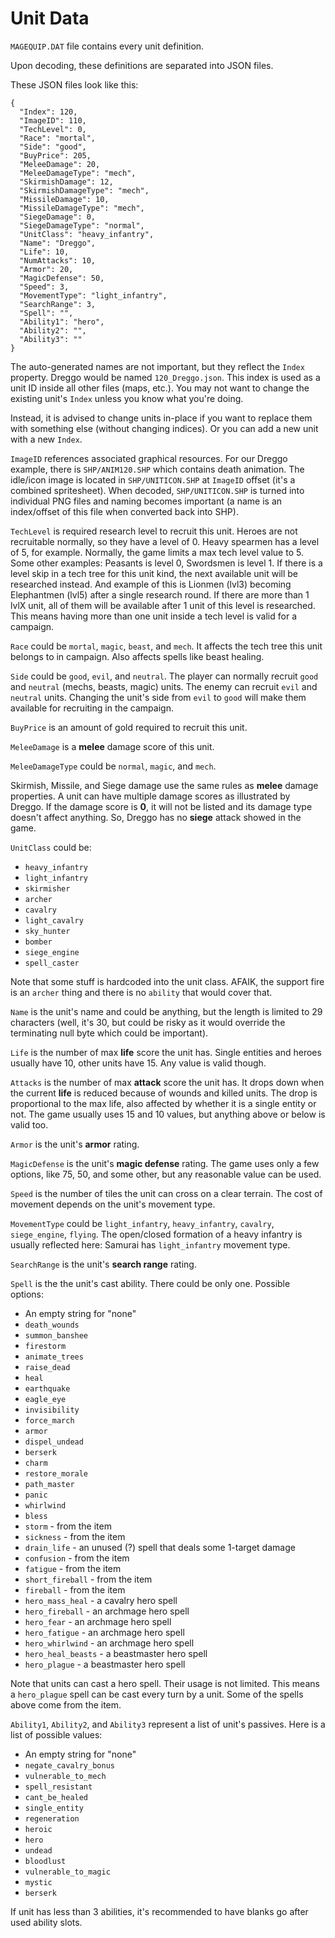 # Unit Data

`MAGEQUIP.DAT` file contains every unit definition.

Upon decoding, these definitions are separated into JSON files.

These JSON files look like this:

```
{
  "Index": 120,
  "ImageID": 110,
  "TechLevel": 0,
  "Race": "mortal",
  "Side": "good",
  "BuyPrice": 205,
  "MeleeDamage": 20,
  "MeleeDamageType": "mech",
  "SkirmishDamage": 12,
  "SkirmishDamageType": "mech",
  "MissileDamage": 10,
  "MissileDamageType": "mech",
  "SiegeDamage": 0,
  "SiegeDamageType": "normal",
  "UnitClass": "heavy_infantry",
  "Name": "Dreggo",
  "Life": 10,
  "NumAttacks": 10,
  "Armor": 20,
  "MagicDefense": 50,
  "Speed": 3,
  "MovementType": "light_infantry",
  "SearchRange": 3,
  "Spell": "",
  "Ability1": "hero",
  "Ability2": "",
  "Ability3": ""
}
```

The auto-generated names are not important, but they reflect the `Index` property. Dreggo would be named `120_Dreggo.json`. This index is used as a unit ID inside all other files (maps, etc.). You may not want to change the existing unit's `Index` unless you know what you're doing.

Instead, it is advised to change units in-place if you want to replace them with something else (without changing indices). Or you can add a new unit with a new `Index`.

`ImageID` references associated graphical resources. For our Dreggo example, there is `SHP/ANIM120.SHP` which contains death animation. The idle/icon image is located in `SHP/UNITICON.SHP` at `ImageID` offset (it's a combined spritesheet). When decoded, `SHP/UNITICON.SHP` is turned into individual PNG files and naming becomes important (a name is an index/offset of this file when converted back into SHP).

`TechLevel` is required research level to recruit this unit. Heroes are not recruitable normally, so they have a level of 0. Heavy spearmen has a level of 5, for example. Normally, the game limits a max tech level value to 5. Some other examples: Peasants is level 0, Swordsmen is level 1. If there is a level skip in a tech tree for this unit kind, the next available unit will be researched instead. And example of this is Lionmen (lvl3) becoming Elephantmen (lvl5) after a single research round. If there are more than 1 lvlX unit, all of them will be available after 1 unit of this level is researched. This means having more than one unit inside a tech level is valid for a campaign.

`Race` could be `mortal`, `magic`, `beast`, and `mech`. It affects the tech tree this unit belongs to in campaign. Also affects spells like beast healing.

`Side` could be `good`, `evil`, and `neutral`. The player can normally recruit `good` and `neutral` (mechs, beasts, magic) units. The enemy can recruit `evil` and `neutral` units. Changing the unit's side from `evil` to `good` will make them available for recruiting in the campaign.

`BuyPrice` is an amount of gold required to recruit this unit.

`MeleeDamage` is a **melee** damage score of this unit.

`MeleeDamageType` could be `normal`, `magic`, and `mech`.

Skirmish, Missile, and Siege damage use the same rules as **melee** damage properties. A unit can have multiple damage scores as illustrated by Dreggo. If the damage score is **0**, it will not be listed and its damage type doesn't affect anything. So, Dreggo has no **siege** attack showed in the game.

`UnitClass` could be:
* `heavy_infantry`
* `light_infantry`
* `skirmisher`
* `archer`
* `cavalry`
* `light_cavalry`
* `sky_hunter`
* `bomber`
* `siege_engine`
* `spell_caster`

Note that some stuff is hardcoded into the unit class. AFAIK, the support fire is an `archer` thing and there is no `ability` that would cover that.

`Name` is the unit's name and could be anything, but the length is limited to 29 characters (well, it's 30, but could be risky as it would override the terminating null byte which could be important).

`Life` is the number of max **life** score the unit has. Single entities and heroes usually have 10, other units have 15. Any value is valid though.

`Attacks` is the number of max **attack** score the unit has. It drops down when the current **life** is reduced because of wounds and killed units. The drop is proportional to the max life, also affected by whether it is a single entity or not. The game usually uses 15 and 10 values, but anything above or below is valid too.

`Armor` is the unit's **armor** rating.

`MagicDefense` is the unit's **magic defense** rating. The game uses only a few options, like 75, 50, and some other, but any reasonable value can be used.

`Speed` is the number of tiles the unit can cross on a clear terrain. The cost of movement depends on the unit's movement type.

`MovementType` could be `light_infantry`, `heavy_infantry`, `cavalry`, `siege_engine`, `flying`. The open/closed formation of a heavy infantry is usually reflected here: Samurai has `light_infantry` movement type.

`SearchRange` is the unit's **search range** rating.

`Spell` is the the unit's cast ability. There could be only one. Possible options:
* An empty string for "none"
* `death_wounds`
* `summon_banshee`
* `firestorm`
* `animate_trees`
* `raise_dead`
* `heal`
* `earthquake`
* `eagle_eye`
* `invisibility`
* `force_march`
* `armor`
* `dispel_undead`
* `berserk`
* `charm`
* `restore_morale`
* `path_master`
* `panic`
* `whirlwind`
* `bless`
* `storm` - from the item
* `sickness` - from the item
* `drain_life` - an unused (?) spell that deals some 1-target damage
* `confusion` - from the item
* `fatigue` - from the item
* `short_fireball` - from the item
* `fireball` - from the item
* `hero_mass_heal` - a cavalry hero spell
* `hero_fireball` - an archmage hero spell
* `hero_fear` - an archmage hero spell
* `hero_fatigue` - an archmage hero spell
* `hero_whirlwind` - an archmage hero spell
* `hero_heal_beasts` - a beastmaster hero spell
* `hero_plague` - a beastmaster hero spell

Note that units can cast a hero spell. Their usage is not limited. This means a `hero_plague` spell can be cast every turn by a unit. Some of the spells above come from the item.

`Ability1`, `Ability2`, and `Ability3` represent a list of unit's passives. Here is a list of possible values:
* An empty string for "none"
* `negate_cavalry_bonus`
* `vulnerable_to_mech`
* `spell_resistant`
* `cant_be_healed`
* `single_entity`
* `regeneration`
* `heroic`
* `hero`
* `undead`
* `bloodlust`
* `vulnerable_to_magic`
* `mystic`
* `berserk`

If unit has less than 3 abilities, it's recommended to have blanks go after used ability slots.
